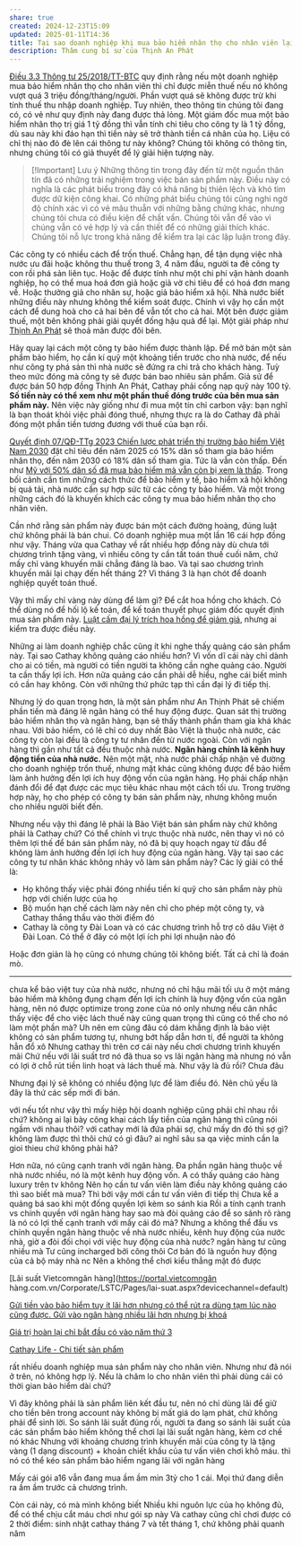 ```yaml
---
share: true
created: 2024-12-23T15:09
updated: 2025-01-11T14:36
title: Tại sao doanh nghiệp khi mua bảo hiểm nhân thọ cho nhân viên lại không bị tính vào thuế thu nhập doanh nghiệp?
description: Thâm cung bí sử của Thịnh An Phát
---
```

[Điều 3.3 Thông tư 25/2018/TT-BTC](https://thuvienphapluat.vn/phap-luat/cong-ty-mua-bao-hiem-nhan-tho-cho-nhan-vien-co-duoc-tinh-vao-chi-phi-duoc-tru-khi-tinh-thue-thu-nha-626376-83663.html "Công ty mua bảo hiểm nhân thọ cho nhân viên có được tính vào chi phí được trừ khi tính thuế thu nhập doanh nghiệp không?") quy định rằng nếu một doanh nghiệp mua bảo hiểm nhân thọ cho nhân viên thì chỉ được miễn thuế nếu nó không vượt quá 3 triệu đồng/tháng/người. Phần vượt quá sẽ không được trừ khi tính thuế thu nhập doanh nghiệp. Tuy nhiên, theo thông tin chúng tôi đang có, có vẻ như quy định này đang được thả lỏng. Một giám đốc mua một bảo hiểm nhân thọ trị giá 1 tỷ đồng thì vẫn tính chi tiêu cho công ty là 1 tỷ đồng, dù sau này khi đáo hạn thì tiền này sẽ trở thành tiền cá nhân của họ. Liệu có chỉ thị nào đó đè lên cái thông tư này không? Chúng tôi không có thông tin, nhưng chúng tôi có giả thuyết để lý giải hiện tượng này.

> [!Important] Lưu ý
> Những thông tin trong đây đến từ một nguồn thân tín đã có những trải nghiệm trong việc bán sản phẩm này. Điều này có nghĩa là các phát biểu trong đây có khả năng bị thiên lệch và khó tìm được dữ kiện công khai. Có những phát biểu chúng tôi cũng nghi ngờ độ chính xác vì có vẻ mâu thuẫn với những bằng chứng khác, nhưng chúng tôi chưa có điều kiện để chất vấn. Chúng tôi vẫn để vào vì chúng vẫn có vẻ hợp lý và cần thiết để có những giải thích khác. Chúng tôi nỗ lực trong khả năng để kiểm tra lại các lập luận trong đây.

Các công ty có nhiều cách để trốn thuế. Chẳng hạn, để tận dụng việc nhà nước ưu đãi hoặc không thu thuế trong 3, 4 năm đầu, người ta đẻ công ty con rồi phá sản liên tục. Hoặc để được tính như một chi phí vận hành doanh nghiệp, họ có thể mua hoá đơn giả hoặc giả vờ chi tiêu để có hoá đơn mang về. Hoặc thưởng giả cho nhân sự, hoặc giả bảo hiểm xã hội. Nhà nước biết những điều này nhưng không thể kiểm soát được. Chính vì vậy họ cần một cách để dung hoà cho cả hai bên để vẫn tốt cho cả hai. Một bên được giảm thuế, một bên không phải giải quyết đống hậu quả để lại. Một giải pháp như [Thịnh An Phát](../../Ch%C3%ADnh%20s%C3%A1ch%20c%C3%B4ng%20ty/B%E1%BA%A3o%20hi%E1%BB%83m/S%E1%BA%A3n%20ph%E1%BA%A9m/%C3%9D%20%C4%91%E1%BB%93%20thi%E1%BA%BFt%20k%E1%BA%BF%20c%E1%BB%A7a%20s%E1%BA%A3n%20ph%E1%BA%A9m%20Th%E1%BB%8Bnh%20An%20Ph%C3%A1t%20c%E1%BB%A7a%20Cathay.md) sẽ thoả mãn được đôi bên.

Hãy quay lại cách một công ty bảo hiểm được thành lập. Để mở bán một sản phẩm bảo hiểm, họ cần kí quỹ một khoảng tiền trước cho nhà nước, để nếu như công ty phá sản thì nhà nước sẽ đứng ra chi trả cho khách hàng. Tuỳ theo mức đóng mà công ty sẽ được bán bao nhiêu sản phẩm. Giả sử để được bán 50 hợp đồng Thịnh An Phát, Cathay phải cống nạp quỹ này 100 tỷ. **Số tiền này có thể xem như một phần thuế đóng trước của bên mua sản phẩm này.** Nên việc này giống như đi mua một tín chỉ carbon vậy: bạn nghĩ là bạn thoát khỏi việc phải đóng thuế, nhưng thực ra là do Cathay đã phải đóng một phần tiền tương đương với thuế của bạn rồi.

[Quyết định 07/QĐ-TTg 2023 Chiến lược phát triển thị trường bảo hiểm Việt Nam 2030](https://thuvienphapluat.vn/van-ban/Bao-hiem/Quyet-dinh-07-QD-TTg-2023-Chien-luoc-phat-trien-thi-truong-bao-hiem-Viet-Nam-2030-549116.aspx "Quyết định 07/QĐ-TTg 2023 Chiến lược phát triển thị trường bảo hiểm Việt Nam 2030") đặt chỉ tiêu đến năm 2025 có 15% dân số tham gia bảo hiểm nhân thọ, đến năm 2030 có 18% dân số tham gia. Tức là vẫn còn thấp. Đến như [Mỹ với 50% dân số đã mua bảo hiểm mà vẫn còn bị xem là thấp](../../../%E2%9A%A1Hi%E1%BB%83u%20bi%E1%BA%BFt%20s%C3%A2u/T%E1%BB%95%20ch%E1%BB%A9c%20t%C3%A0i%20ch%C3%ADnh/B%E1%BA%A3o%20hi%E1%BB%83m/M%E1%BB%99t%20n%E1%BB%ADa%20d%C3%A2n%20s%E1%BB%91%20M%E1%BB%B9%20c%C3%B3%20b%E1%BA%A3o%20hi%E1%BB%83m%20nh%C3%A2n%20th%E1%BB%8D.md). Trong bối cảnh cần tìm những cách thức để bảo hiểm y tế, bảo hiểm xã hội không bị quá tải, nhà nước cần sự hợp sức từ các công ty bảo hiểm. Và một trong những cách đó là khuyến khích các công ty mua bảo hiểm nhân thọ cho nhân viên.

Cần nhớ rằng sản phẩm này được bán một cách đường hoàng, đúng luật chứ không phải là bán chui. Có doanh nghiệp mua một lần 16 cái hợp đồng như vậy. Tháng vừa qua Cathay về rất nhiều hợp đồng này dù chưa tới chương trình tặng vàng, vì nhiều công ty cần tất toán thuế cuối năm, chứ mấy chỉ vàng khuyến mãi chẳng đáng là bao. Và tại sao chương trình khuyến mãi lại chạy đến hết tháng 2? Vì tháng 3 là hạn chót để doanh nghiệp quyết toán thuế. 

Vậy thì mấy chỉ vàng này dùng để làm gì? Để cắt hoa hồng cho khách. Có thể dùng nó để hối lộ kế toán, để kế toán thuyết phục giám đốc quyết định mua sản phẩm này. [Luật cấm đại lý trích hoa hồng để giảm giá](./Lu%E1%BA%ADt%20c%E1%BA%A5m%20%C4%91%E1%BA%A1i%20l%C3%BD%20tr%C3%ADch%20hoa%20h%E1%BB%93ng%20%C4%91%E1%BB%83%20gi%E1%BA%A3m%20gi%C3%A1.md), nhưng ai kiểm tra được điều này.

Những ai làm doanh nghiệp chắc cũng ít khi nghe thấy quảng cáo sản phẩm này. Tại sao Cathay không quảng cáo nhiều hơn? Vì vốn dĩ cái này chỉ dành cho ai có tiền, mà người có tiền người ta không cần nghe quảng cáo. Người ta cần thấy lợi ích. Hơn nữa quảng cáo cần phải dễ hiểu, nghe cái biết mình có cần hay không. Còn với những thứ phức tạp thì cần đại lý đi tiếp thị. 

Nhưng lý do quan trọng hơn, là một sản phẩm như An Thịnh Phát sẽ chiếm phần tiền mà đáng lẽ ngân hàng có thể huy động được. Quan sát thị trường bảo hiểm nhân thọ và ngân hàng, bạn sẽ thấy thành phần tham gia khá khác nhau. Với bảo hiểm, có lẽ chỉ có duy nhất Bảo Việt là thuộc nhà nước, các công ty còn lại đều là công ty tư nhân đến từ nước ngoài. Còn với ngân hàng thì gần như tất cả đều thuộc nhà nước. **Ngân hàng chính là kênh huy động tiền của nhà nước.** Nên một mặt, nhà nước phải chấp nhận vẽ đường cho doanh nghiệp trốn thuế, nhưng mặt khác cũng không được để bảo hiểm làm ảnh hưởng đến lợi ích huy động vốn của ngân hàng. Họ phải chấp nhận đánh đổi để đạt được các mục tiêu khác nhau một cách tối ưu. Trong trường hợp này, họ cho phép có công ty bán sản phẩm này, nhưng không muốn cho nhiều người biết đến.

Nhưng nếu vậy thì đáng lẽ phải là Bảo Việt bán sản phẩm này chứ không phải là Cathay chứ? Có thể chính vì trực thuộc nhà nước, nên thay vì nó có thêm lợi thế để bán sản phẩm này, nó đã bị quy hoạch ngay từ đầu để không làm ảnh hưởng đến lợi ích huy động của ngân hàng. Vậy tại sao các công ty tư nhân khác không nhảy vô làm sản phẩm này? Các lý giải có thể là:
- Họ không thấy việc phải đóng nhiều tiền kí quỹ cho sản phẩm này phù hợp với chiến lược của họ
- Bộ muốn hạn chế cách làm này nên chỉ cho phép một công ty, và Cathay thắng thầu vào thời điểm đó
- Cathay là công ty Đài Loan và có các chương trình hỗ trợ cô dâu Việt ở Đài Loan. Có thể ở đây có một lợi ích phi lợi nhuận nào đó

Hoặc đơn giản là họ cũng có nhưng chúng tôi không biết. Tất cả chỉ là đoán mò.

---

chưa kể bảo việt tuy của nhà nước, nhưng nó chỉ hậu mãi tối ưu ở một mảng bảo hiểm mà không đụng chạm đến lợi ích chính là huy động vốn của ngân hàng, nên nó được optimize trong zone của nó only
nhưng nếu cân nhắc thấy việc để cho việc lách thuế này cũng quan trọng thì cũng có thể cho nó làm một phần mà?
Uh nên em cũng đâu có dám khẳng định là bảo việt không có sản phẩm tương tự, nhưng bớt hấp dẫn hơn tí, để người ta không hẳn đổ xô
Nhưng cathay thì trên cơ cái này nếu chơi chương trình khuyến mãi
Chứ nếu với lãi suất trơ nó đã thua so vs lãi ngân hàng mà
nhưng nó vẫn có lợi ở chỗ rút tiền linh hoạt và lách thuế mà. Như vậy là đủ rồi?
Chưa đâu

Nhưng đại lý sẽ không có nhiều động lực để làm điều đó. Nên chủ yếu là đây là thứ các sếp mới đi bán.

với nếu tốt như vậy thì mấy hiệp hội doanh nghiệp cũng phải chỉ nhau rồi chứ?
không
ai lại bày công khai cách lấy tiền của ngân hàng
thì cũng nói ngầm với nhau thôi? 
với cathay mới là đứa phải sợ, chứ mấy dn đó thì sợ gì?
không làm được thì thôi chứ có gì đâu?
ai nghĩ sâu sa qa
việc minh cần la gioi thieu
chứ không phải hả?



Hơn nữa, nó cũng cạnh tranh với ngân hàng. Đa phần ngân hàng thuộc về nhà nước nhiều, nó là một kênh huy động vốn.
A có thấy quảng cáo hàng luxury trên tv không
Nên họ cần tư vấn viên làm điều này
không quảng cáo thì sao biết mà mua?  Thì bởi vậy mới cần tư vấn viên đi tiếp thị Chưa kể a quảng bá sao khi một đống quyền lợi kèm so sánh kia Rồi a tính cạnh tranh vs chính quyền với ngân hàng hay sao mà đòi quảng cáo để so sánh rõ ràng là nó có lợi thế cạnh tranh với mấy cái đó mà? Nhưng a không thể đấu vs chính quyền ngân hàng thuộc về nhà nước nhiều, kênh huy động của nước nhà, giờ a đòi đối chọi với việc huy động của nhà nước?
ngân hàng tư cũng nhiều mà Tư cũng incharged bởi công thôi Cơ bản đó là nguồn huy động của cả bộ máy nhà nc Nên a không thể chơi kiểu thẳng mặt đó được

[Lãi suất Vietcomngân hàng](https://portal.vietcomngân hàng.com.vn/Corporate/LSTC/Pages/lai-suat.aspx?devicechannel=default)

[Gửi tiền vào bảo hiểm tuy ít lãi hơn nhưng có thể rút ra dùng tạm lúc nào cũng được. Gửi vào ngân hàng nhiều lãi hơn nhưng bị khoá](../../../%E2%9A%A1Hi%E1%BB%83u%20bi%E1%BA%BFt%20s%C3%A2u/T%E1%BB%95%20ch%E1%BB%A9c%20t%C3%A0i%20ch%C3%ADnh/G%E1%BB%ADi%20ti%E1%BB%81n%20v%C3%A0o%20b%E1%BA%A3o%20hi%E1%BB%83m%20tuy%20%C3%ADt%20l%C3%A3i%20h%C6%A1n%20nh%C6%B0ng%20c%C3%B3%20th%E1%BB%83%20r%C3%BAt%20ra%20d%C3%B9ng%20t%E1%BA%A1m%20l%C3%BAc%20n%C3%A0o%20c%C5%A9ng%20%C4%91%C6%B0%E1%BB%A3c.%20G%E1%BB%ADi%20v%C3%A0o%20ng%C3%A2n%20h%C3%A0ng%20nhi%E1%BB%81u%20l%C3%A3i%20h%C6%A1n%20nh%C6%B0ng%20b%E1%BB%8B%20kho%C3%A1.md)


[Giá trị hoàn lại chỉ bắt đầu có vào năm thứ 3](../../../%E2%9A%A1Hi%E1%BB%83u%20bi%E1%BA%BFt%20s%C3%A2u/T%E1%BB%95%20ch%E1%BB%A9c%20t%C3%A0i%20ch%C3%ADnh/B%E1%BA%A3o%20hi%E1%BB%83m/Nguy%C3%AAn%20t%E1%BA%AFc%20ho%E1%BA%A1t%20%C4%91%E1%BB%99ng/Gi%C3%A1%20tr%E1%BB%8B%20ho%C3%A0n%20l%E1%BA%A1i%20ch%E1%BB%89%20b%E1%BA%AFt%20%C4%91%E1%BA%A7u%20c%C3%B3%20v%C3%A0o%20n%C4%83m%20th%E1%BB%A9%203.md)

[Cathay Life - Chi tiết sản phẩm](https://www.cathaylife.com.vn/cathay/product-A16.html)

rất nhiều doanh nghiệp mua sản phẩm này cho nhân viên. Nhưng như đã nói ở trên, nó không hợp lý. Nếu là chăm lo cho nhân viên thì phải dùng cái có thời gian bảo hiểm dài chứ?

Vì đây không phải là sản phẩm liên kết đầu tư, nên nó chỉ dùng lãi để giữ cho tiền bên trong account này không bị mất giá do lạm phát, chứ không phải để sinh lời.
So sánh lãi suất 
đúng rồi, người ta đang so sánh lãi suất của các sản phẩm bảo hiểm không thể chơi lại lãi suất ngân hàng, kèm cơ chế nó khác
Nhưng với khoảng chương trình khuyến mãi của công ty là tặng vàng (1 dạng discount) + khoản chiết khấu của tư vấn viên chơi khô máu. thì nó có thể kéo sản phẩm bảo hiểm ngang lãi với ngân hàng 

Mấy cái gói a16 vẫn đang mua ầm ầm min 3tỷ cho 1 cái. Mọi thứ đang diễn ra ầm ầm trước cả chương trình. 


Còn cái này, có mà mình không biết
Nhiều khi nguôn lực của họ không đủ, để có thể chịu cắt máu chơi như gói sp này
Và cathay cũng chỉ chơi được có 2 thời điểm: sinh nhật cathay tháng 7 và tết tháng 1, chứ không phải quanh năm